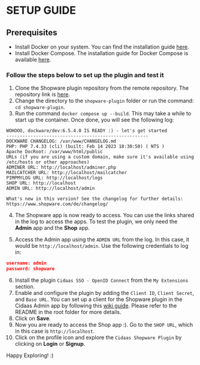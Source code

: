 # SETUP GUIDE

## Prerequisites

- Install Docker on your system. You can find the installation guide [here](https://docs.docker.com/engine/install/).
- Install Docker Compose. The installation guide for Docker Compose is available [here](https://docs.docker.com/compose/install/standalone/).

### Follow the steps below to set up the plugin and test it

1. Clone the Shopware plugin repository from the remote repository. The repository link is [here](https://gitlab.widas.de/cidaas-public-devkits/cidaas-plugins/cidaas-shopware-plugin).
2. Change the directory to the `shopware-plugin` folder or run the command: `cd shopware-plugin`.
3. Run the command `docker compose up --build`. This may take a while to start up the container. Once done, you will see the following log:

```ssh
WOHOOO, dockware/dev:6.5.4.0 IS READY :) - let's get started
-----------------------------------------------------
DOCKWARE CHANGELOG: /var/www/CHANGELOG.md
PHP: PHP 7.4.33 (cli) (built: Feb 14 2023 18:30:50) ( NTS )
Apache DocRoot: /var/www/html/public
URLs (if you are using a custom domain, make sure it's available using /etc/hosts or other approaches)
ADMINER URL: http://localhost/adminer.php
MAILCATCHER URL: http://localhost/mailcatcher
PIMPMYLOG URL: http://localhost/logs
SHOP URL: http://localhost
ADMIN URL: http://localhost/admin

What's new in this version? See the changelog for further details:
https://www.shopware.com/de/changelog/
```

4. The Shopware app is now ready to access. You can use the links shared in the log to access the apps. To test the plugin, we only need the **Admin** app and the **Shop** app.

5. Access the Admin app using the `ADMIN URL` from the log. In this case, it would be `http://localhost/admin`. Use the following credentials to log in:

```json
username: admin
password: shopware
```

6. Install the plugin `Cidaas SSO - OpenID Connect` from the `My Extensions` section.
7. Enable and configure the plugin by adding the `Client ID`, `Client Secret`, and `Base URL`. You can set up a client for the Shopware plugin in the Cidaas Admin app by following this [wiki guide](https://docs.cidaas.com/docs/integration-doc/96y2q24sbw3jf-requirements-installation). Please refer to the README in the root folder for more details.
8. Click on **Save**.
9. Now you are ready to access the Shop app :). Go to the `SHOP URL`, which in this case is `http://localhost`.
10. Click on the profile icon and explore the `Cidaas Shopware Plugin` by clicking on **Login** or **Signup**.

Happy Exploring! :)